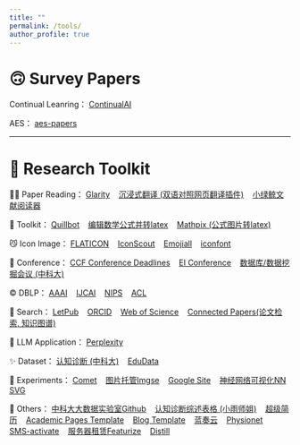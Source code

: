 ```yaml
---
title: ""
permalink: /tools/
author_profile: true
---
```


🙃 Survey Papers
======
Continual Leanring： <a href="https://github.com/ContinualAI/continual-learning-papers?tab=readme-ov-file">ContinualAI</a> &nbsp;&nbsp;   

AES： <a href="https://github.com/Chunngai/aes-papers">aes-papers</a> &nbsp;&nbsp;

<hr/>

🤖 Research Toolkit
======
😶‍🌫️ Paper Reading： <a href="https://glarity.app/zh-CN">Glarity</a> &nbsp;&nbsp; <a href="https://immersivetranslate.com/zh-Hans/">沉浸式翻译 (双语对照网页翻译插件)</a> &nbsp;&nbsp; <a href="https://www.xljsci.com/editor/">小绿鲸文献阅读器</a> 

🫨 Toolkit： <a href=https://quillbot.com/grammar-check>Quillbot</a> &nbsp;&nbsp; <a href="https://www.mathcha.io/">编辑数学公式并转latex</a> &nbsp;&nbsp; <a href="https://mathpix.com/pricing/all">Mathpix (公式图片转latex)</a> 

😼 Icon Image： <a href="https://www.flaticon.com/">FLATICON</a> &nbsp;&nbsp; <a href="https://iconscout.com/">IconScout</a> &nbsp;&nbsp; <a href="https://www.emojiall.com/zh-hant">Emojiall</a> &nbsp;&nbsp; <a href="https://www.iconfont.cn/">iconfont</a>  

👾 Conference： <a href="https://ccfddl.top/">CCF Conference Deadlines</a> &nbsp;&nbsp; <a href="https://www.conferencelists.org/compendex/">EI Conference</a> &nbsp;&nbsp; <a href="https://s4plus.ustc.edu.cn/2023/1008/c17484a614236/page.htm">数据库/数据挖掘会议 (中科大)</a>  

©️ DBLP： <a href="https://dblp.uni-trier.de/db/conf/aaai/aaai2024.html">AAAI</a> &nbsp;&nbsp; <a href="https://dblp.org/db/conf/ijcai/ijcai2024.html">IJCAI</a> &nbsp;&nbsp; <a href="https://dblp.org/db/conf/nips/neurips2024.html">NIPS</a>  &nbsp;&nbsp; <a href="https://dblp.org/db/conf/acl/acl2024-1.html">ACL</a>  

🧐 Search： <a href="https://www.letpub.com.cn/index.php?page=journalapp">LetPub</a> &nbsp;&nbsp; <a href="https://orcid.org/">ORCID</a> &nbsp;&nbsp; <a href="https://www.webofscience.com/wos/author/search">Web of Science</a> &nbsp;&nbsp; <a href="https://www.connectedpapers.com/">Connected Papers(论文检索, 知识图谱)</a>  

🙊 LLM Application： <a href="https://www.perplexity.ai/">Perplexity</a> &nbsp;&nbsp;

✨ Dataset： <a href="https://base.ustc.edu.cn/data/">认知诊断 (中科大)</a> &nbsp;&nbsp; <a href="https://edudata.readthedocs.io/en/latest/build/blitz/ASSISTments/ASSISTments2009-2010.html">EduData</a>   

👻 Experiments： <a href="https://www.comet.com/site/">Comet</a> &nbsp;&nbsp; <a href="https://imgse.com/">图片托管Imgse</a> &nbsp;&nbsp; <a href="https://sites.google.com/u/0/d/1N-fOaIGlsc9woTo3R4FLMwU24YWDNsLR/preview">Google Site</a> &nbsp;&nbsp; <a href="https://alexlenail.me/NN-SVG/index.html">神经网络可视化NN SVG</a>

🫠 Others： <a href="https://base.ustc.edu.cn/data/">中科大大数据实验室Github</a> &nbsp;&nbsp; <a href="https://pentasnet-my.sharepoint.com/:x:/g/personal/rain_02110000_xyz/EffIxxKEBk5Glji_XtqOTrcBWzoJAaNSEGJTUOfTz8qYRw?rtime=DFVWNFzM3Ug">认知诊断综述表格 (小雨师姐)</a> &nbsp;&nbsp; <a href="https://www.wondercv.com/">超级简历</a> &nbsp;&nbsp; <a href="https://academicpages.github.io/talks/">Academic Pages Template</a> &nbsp;&nbsp;  <a href="https://github.com/HugoBlox/theme-blog">Blog Template</a> &nbsp;&nbsp; <a href="https://up.woozooo.com/account.php?action=login&ref=/mydisk.php">蓝奏云</a> &nbsp;&nbsp; <a href="https://physionet.org/about/database/">Physionet</a> &nbsp;&nbsp; <a href="https://sms-activate.io/cn/getNumber">SMS-activate</a> &nbsp;&nbsp; <a href="https://featurize.cn/vm/available">服务器租赁Featurize</a> &nbsp;&nbsp; <a href="https://distill.pub/">Distill</a>

